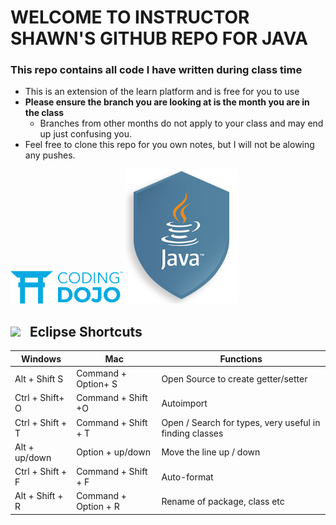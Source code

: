 # WELCOME TO INSTRUCTOR SHAWN'S GITHUB REPO FOR JAVA

### This repo contains all code I have written during class time

- This is an extension of the learn platform and is free for you to use
- **Please ensure the branch you are looking at is the month you are in the class**
  - Branches from other months do not apply to your class and may end up just confusing you. 
- Feel free to clone this repo for you own notes, but I will not be alowing any pushes.

<img src="https://raw.githubusercontent.com/jupiterorbita/git_assets/master/CD_Horizontal_Logo_Blue.png" alt="Coding Dojo Logo" width="180">

<!-- <img src="https://raw.githubusercontent.com/jupiterorbita/git_assets/master/MERN-logo-white.jpg" alt="MERN logo" width="180"> -->
<img src="https://github.com/jupiterorbita/git_assets/blob/master/java_shield_badge_crop.png?raw=true" alt="JAVA logo" width="180">


## <img src="https://icons.iconarchive.com/icons/papirus-team/papirus-apps/256/eclipse-icon.png" width="33"/>  &nbsp; Eclipse Shortcuts
| Windows | Mac    | Functions |
|----------------- | -----------------| --------------|
| Alt + Shift S  | Command + Option+ S| Open Source to create getter/setter|
| Ctrl + Shift+ O  | Command + Shift +O | Autoimport |
| Ctrl + Shift + T | Command + Shift + T| Open / Search for types, very useful in finding classes|
| Alt + up/down | Option + up/down | Move the line up / down |
| Ctrl + Shift + F| Command + Shift + F | Auto-format | 
|Alt + Shift + R|Command + Option + R|Rename of package, class etc|
